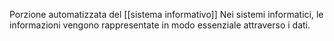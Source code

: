 Porzione automatizzata del [[sistema informativo]] 
Nei sistemi informatici, le informazioni vengono rappresentate in modo essenziale attraverso i dati. 
